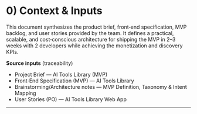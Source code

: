 # 0) Context & Inputs
This document synthesizes the product brief, front‑end specification, MVP backlog, and user stories provided by the team. It defines a practical, scalable, and cost‑conscious architecture for shipping the MVP in 2–3 weeks with 2 developers while achieving the monetization and discovery KPIs.

**Source inputs** (traceability)
- Project Brief — AI Tools Library (MVP)
- Front‑End Specification (MVP) — AI Tools Library
- Brainstorming/Architecture notes — MVP Definition, Taxonomy & Intent Mapping
- User Stories (PO) — AI Tools Library Web App

---
